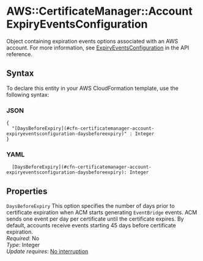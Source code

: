 # AWS::CertificateManager::Account ExpiryEventsConfiguration<a name="aws-properties-certificatemanager-account-expiryeventsconfiguration"></a>

Object containing expiration events options associated with an AWS account\. For more information, see [ExpiryEventsConfiguration](https://docs.aws.amazon.com/acm/latest/APIReference/API_ExpiryEventsConfiguration.html) in the API reference\.

## Syntax<a name="aws-properties-certificatemanager-account-expiryeventsconfiguration-syntax"></a>

To declare this entity in your AWS CloudFormation template, use the following syntax:

### JSON<a name="aws-properties-certificatemanager-account-expiryeventsconfiguration-syntax.json"></a>

```
{
  "[DaysBeforeExpiry](#cfn-certificatemanager-account-expiryeventsconfiguration-daysbeforeexpiry)" : Integer
}
```

### YAML<a name="aws-properties-certificatemanager-account-expiryeventsconfiguration-syntax.yaml"></a>

```
  [DaysBeforeExpiry](#cfn-certificatemanager-account-expiryeventsconfiguration-daysbeforeexpiry): Integer
```

## Properties<a name="aws-properties-certificatemanager-account-expiryeventsconfiguration-properties"></a>

`DaysBeforeExpiry`  <a name="cfn-certificatemanager-account-expiryeventsconfiguration-daysbeforeexpiry"></a>
This option specifies the number of days prior to certificate expiration when ACM starts generating `EventBridge` events\. ACM sends one event per day per certificate until the certificate expires\. By default, accounts receive events starting 45 days before certificate expiration\.  
*Required*: No  
*Type*: Integer  
*Update requires*: [No interruption](https://docs.aws.amazon.com/AWSCloudFormation/latest/UserGuide/using-cfn-updating-stacks-update-behaviors.html#update-no-interrupt)